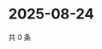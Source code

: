 # 2025-08-24

共 0 条

<!-- BEGIN ZHIHUVIDEO -->
<!-- 最后更新时间 Sun Aug 24 2025 20:19:48 GMT+0800 (China Standard Time) -->

<!-- END ZHIHUVIDEO -->
